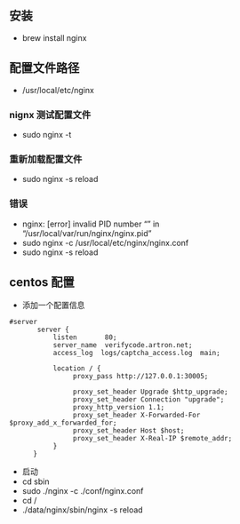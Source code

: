 ## 安装
- brew install nginx

## 配置文件路径
- /usr/local/etc/nginx

### nignx 测试配置文件
- sudo nginx -t

### 重新加载配置文件
- sudo nginx -s reload

### 错误
- nginx: [error] invalid PID number “” in “/usr/local/var/run/nginx/nginx.pid”
- sudo nginx -c /usr/local/etc/nginx/nginx.conf
- sudo nginx -s reload


## centos 配置
- 添加一个配置信息
```
#server
       server {
           listen       80;
           server_name  verifycode.artron.net;
           access_log  logs/captcha_access.log  main;
     
           location / {
                proxy_pass http://127.0.0.1:30005;
     
                proxy_set_header Upgrade $http_upgrade;
                proxy_set_header Connection "upgrade";
                proxy_http_version 1.1;
                proxy_set_header X-Forwarded-For $proxy_add_x_forwarded_for;
                proxy_set_header Host $host;
                proxy_set_header X-Real-IP $remote_addr;
           }
      }

```
- 启动
- cd sbin 
- sudo ./nginx -c ./conf/nginx.conf
- cd /
- ./data/nginx/sbin/nginx -s reload